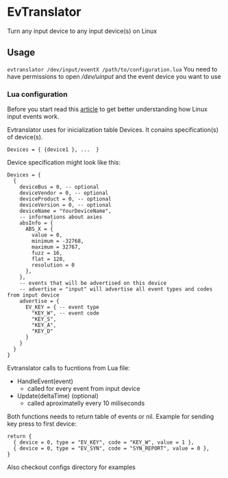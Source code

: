 # EvTranslator
Turn any input device to any input device(s) on Linux

## Usage
`evtranslator /dev/input/eventX /path/to/configuration.lua`
You need to have permissions to open */dev/uinput* and the event device you want to use

### Lua configuration
Before you start read this [article](https://www.baeldung.com/linux/mouse-events-input-event-interface) to get better understanding how Linux input events work.

Evtranslator uses for inicialization table Devices. It conains specification(s) of device(s).

`Devices = { {device1 }, ...  }`

Device specification might look like this:
```
Devices = {
  {
    deviceBus = 0, -- optional
    deviceVendor = 0, -- optional
    deviceProduct = 0, -- optional
    deviceVersion = 0, -- optional
    deviceName = "YourDeviceName",
    -- informations about axies
    absInfo = {
      ABS_X = {
        value = 0,
        minimum = -32768,
        maximum = 32767,
        fuzz = 16,
        flat = 128,
        resolution = 0
      },
    },
    -- events that will be advertised on this device
    -- advertise = "input" will advertise all event types and codes from input device
    advertise = {
      EV_KEY = { -- event type
        "KEY_W", -- event code
        "KEY_S",
        "KEY_A",
        "KEY_D"
      }
    }
  }
}
```

Evtranslator calls to fucntions from Lua file:
- HandleEvent(event)
  - called for every event from input device
- Update(deltaTime) (optional)
  - called aproximatelly every 10 miliseconds

Both functions needs to return table of events or nil.
Example for sending key press to first device:

```
return {
  { device = 0, type = "EV_KEY", code = "KEY_W", value = 1 },
  { device = 0, type = "EV_SYN", code = "SYN_REPORT", value = 0 },
}
```

Also checkout configs directory for examples
